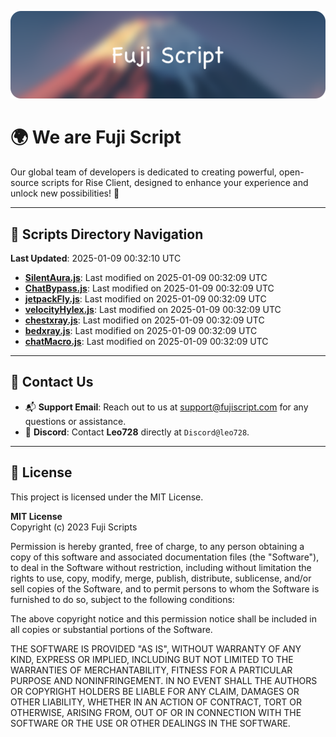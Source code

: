 ![Banner](.github/b.webp)

# 🌍 **We are Fuji Script**

Our global team of developers is dedicated to creating powerful, open-source scripts for Rise Client, designed to enhance your experience and unlock new possibilities! 🌟

---
<!-- SCRIPTS_NAVIGATION_START -->
## 📂 **Scripts Directory Navigation**

**Last Updated**: 2025-01-09 00:32:10 UTC

- **[SilentAura.js](scripts/SilentAura.js)**: Last modified on 2025-01-09 00:32:09 UTC
- **[ChatBypass.js](scripts/ChatBypass.js)**: Last modified on 2025-01-09 00:32:09 UTC
- **[jetpackFly.js](scripts/jetpackFly.js)**: Last modified on 2025-01-09 00:32:09 UTC
- **[velocityHylex.js](scripts/velocityHylex.js)**: Last modified on 2025-01-09 00:32:09 UTC
- **[chestxray.js](scripts/chestxray.js)**: Last modified on 2025-01-09 00:32:09 UTC
- **[bedxray.js](scripts/bedxray.js)**: Last modified on 2025-01-09 00:32:09 UTC
- **[chatMacro.js](scripts/chatMacro.js)**: Last modified on 2025-01-09 00:32:09 UTC

<!-- SCRIPTS_NAVIGATION_END -->

---

## 💬 **Contact Us**  
- 📬 **Support Email**: Reach out to us at [support@fujiscript.com](mailto:support@fujiscript.com) for any questions or assistance.  
- 💬 **Discord**: Contact **Leo728** directly at `Discord@leo728`.

---

## 📜 **License**

This project is licensed under the MIT License.  

**MIT License**  
Copyright (c) 2023 Fuji Scripts  

Permission is hereby granted, free of charge, to any person obtaining a copy of this software and associated documentation files (the "Software"), to deal in the Software without restriction, including without limitation the rights to use, copy, modify, merge, publish, distribute, sublicense, and/or sell copies of the Software, and to permit persons to whom the Software is furnished to do so, subject to the following conditions:  

The above copyright notice and this permission notice shall be included in all copies or substantial portions of the Software.  

THE SOFTWARE IS PROVIDED "AS IS", WITHOUT WARRANTY OF ANY KIND, EXPRESS OR IMPLIED, INCLUDING BUT NOT LIMITED TO THE WARRANTIES OF MERCHANTABILITY, FITNESS FOR A PARTICULAR PURPOSE AND NONINFRINGEMENT. IN NO EVENT SHALL THE AUTHORS OR COPYRIGHT HOLDERS BE LIABLE FOR ANY CLAIM, DAMAGES OR OTHER LIABILITY, WHETHER IN AN ACTION OF CONTRACT, TORT OR OTHERWISE, ARISING FROM, OUT OF OR IN CONNECTION WITH THE SOFTWARE OR THE USE OR OTHER DEALINGS IN THE SOFTWARE.  
